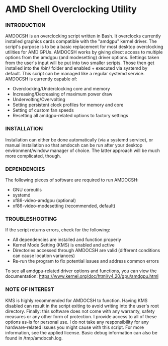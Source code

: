 # AMD Shell Overclocking Utility


### INTRODUCTION
AMDOCSH is an overclocking script written in Bash.
It overclocks currently installed graphics cards compatible with the "amdgpu" kernel driver.
The script's purpose is to be a basic replacement for most desktop overclocking utilities for AMD GPUs.
AMDOCSH works by giving direct access to multiple options from the amdgpu (and modesetting) driver options.
Settings taken from the user's input will be put into two smaller scripts.
Those then get installed into the /bin/ folder and enabled + executed via systemd by default.
This script can be managed like a regular systemd service.
AMDOCSH is currently capable of:

- Overclocking/Underclocking core and memory
- Increasing/Decreasing of maximum power draw
- Undervolting/Overvolting
- Setting persistent clock profiles for memory and core
- Setting of custom fan speeds
- Resetting all amdgpu-related options to factory settings


### INSTALLATION
Installation can either be done automatically (via a systemd service), or manual installation
so that amdocsh can be run after your desktop environment/window manager of choice.
The latter approach will be much more complicated, though.


### DEPENDENCIES
The following pieces of software are required to run AMDOCSH:


- GNU coreutils
- systemd
- xf86-video-amdgpu (optional)
- xf86-video-modesetting (recommended, default)


### TROUBLESHOOTING
If the script returns errors, check for the following:

- All dependencies are installed and function properly
- Kernel Mode Setting (KMS) is enabled and active
- Directories accessed through AMDOCSH are valid (different conditions can cause location variances)
- Re-run the program to fix potential issues and address common errors

To see all amdgpu-related driver options and functions, you can view the documentation:
https://www.kernel.org/doc/html/v4.20/gpu/amdgpu.html


### NOTE OF INTEREST
KMS is highly recommended for AMDOCSH to function.
Having KMS disabled can result in the script exiting to avoid writing into the user's root directory.
Finally: this software does not come with any warranty, safety measures or any other form of protection.
I provide access to all of these options as-is for personal use.
I do not take any responsibility for any hardware-related issues you might cause with this script.
For more information, see the applied license.
Basic debug information can also be found in /tmp/amdocsh.log.

